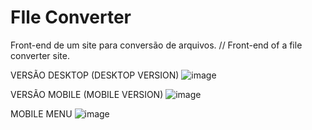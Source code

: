 # FIle Converter
Front-end de um site para conversão de arquivos. // Front-end of a file converter site.

VERSÃO DESKTOP (DESKTOP VERSION)
![image](https://github.com/Springer-CDG/FIleConverter/assets/133263383/16832acd-8b63-4a9d-9683-bd888a97d9d4)

VERSÃO MOBILE (MOBILE VERSION)
![image](https://github.com/Springer-CDG/FIleConverter/assets/133263383/d74bf77f-067e-4281-829a-c16e1aabdc9e)

MOBILE MENU
![image](https://github.com/Springer-CDG/FIleConverter/assets/133263383/ce9afc45-03be-4813-9f0f-1ce80fa9e65b)
